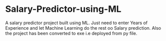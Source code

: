 # Salary-Predictor-using-ML
A salary predictor project built using ML. Just need to enter Years of Experience and let Machine Learning do the rest oo Salary prediction. Also the project has been converted to exe i.e deployed from py file.

